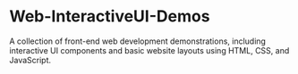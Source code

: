 # Web-InteractiveUI-Demos
A collection of front-end web development demonstrations, including interactive UI components and basic website layouts using HTML, CSS, and JavaScript.
